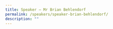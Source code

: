 ```yaml
---
title: Speaker – Mr Brian Behlendorf
permalink: /speakers/speaker-brian-behlendorf/
description: ""
---
```

